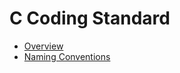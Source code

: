# C Coding Standard
- [Overview](Overview.md)
- [Naming Conventions](Naming_Conventions/Naming_Conventions.md)
